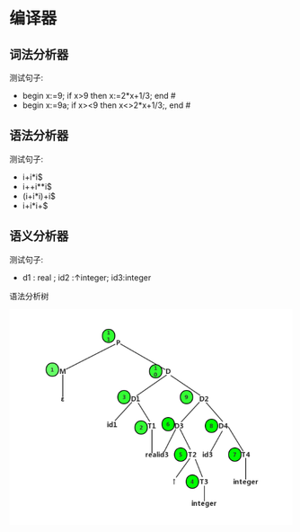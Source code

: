 # 编译器

## 词法分析器

测试句子:

- begin x:=9; if x>9 then x:=2*x+1/3; end #
- begin x:=9a; if x><9 then x<>2*x+1/3;, end #

## 语法分析器

测试句子:
    
- i+i*i$
- i++i**i$
- (i+i*i)+i$
- i+i*i+$

## 语义分析器

测试句子:

- d1 : real ; id2 :↑integer; id3:integer

语法分析树

![语法分析树](syntax-analysis-tree.png)